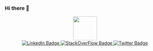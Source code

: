 ### Hi there 👋

<!--
**alirza-01/alirza-01** is a ✨ _special_ ✨ repository because its `README.md` (this file) appears on your GitHub profile.

Here are some ideas to get you started:

- 🔭 I’m currently working on ...
- 🌱 I’m currently learning ...
- 👯 I’m looking to collaborate on ...
- 🤔 I’m looking for help with ...
- 💬 Ask me about ...
- 📫 How to reach me: ...
- 😄 Pronouns: ...
- ⚡ Fun fact: ...
-->
<div id="header" align="center">
  <img src="https://media.giphy.com/media/qgQUggAC3Pfv687qPC/giphy.gif" width="75" height="75"/>
  <div id="badges">
  <a href="https://www.linkedin.com/in/alireza-farajpour">
    <img src="https://img.shields.io/badge/LinkedIn-blue?style=for-the-badge&logo=linkedin&logoColor=white" alt="LinkedIn Badge"/>
  </a>
  <a href="https://stackoverflow.com/users/10346030/alireza?tab=profile">
    <img src="https://img.shields.io/badge/stackoverflow-orange?style=for-the-badge&logo=youtube&logoColor=white" alt="StackOverFlow Badge"/>
  </a>
  <a href="https://twitter.com/alirzaFarajpour">
    <img src="https://img.shields.io/badge/Twitter-blue?style=for-the-badge&logo=twitter&logoColor=white" alt="Twitter Badge"/>
  </a>
</div>
</div>

